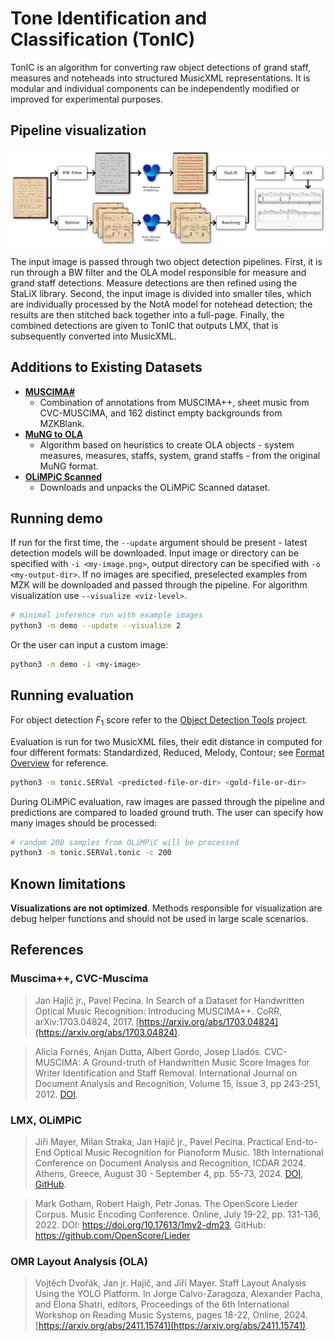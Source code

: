 # Tone Identification and Classification (TonIC)

TonIC is an algorithm for converting raw object detections of grand staff, measures and noteheads into structured MusicXML representations.
It is modular and individual components
can be independently modified or improved for experimental purposes.

## Pipeline visualization

![](docs/pipeline-small.png)

The input image is passed through two object detection pipelines. First, it is run through a BW filter and the OLA model responsible for measure and grand staff detections. 
Measure detections are then refined using the StaLiX library. Second, the input image is divided into smaller tiles, which are individually processed by the NotA model for
notehead detection; the results are then stitched back together into a full-page. Finally, the combined detections are given to TonIC that outputs LMX, that is subsequently
converted into MusicXML.

## Additions to Existing Datasets

- [**MUSCIMA#**](datasetup/MuscimaSharp/README.md)
    - Combination of annotations from MUSCIMA++, sheet music from CVC-MUSCIMA, and 162 distinct empty backgrounds from MZKBlank.
- [**MuNG to OLA**](datasetup/mung2ola/README.md)
    - Algorithm based on heuristics to create OLA objects - system measures, measures, staffs, system, grand staffs - from the original MuNG format.
- [**OLiMPiC Scanned**](datasetup/olimpic/README.md)
  - Downloads and unpacks the OLiMPiC Scanned dataset.

## Running demo

If run for the first time, the `--update` argument should be present - latest detection models will be downloaded. Input image or directory can be specified with `-i <my-image.png>`, output directory can be specified with `-o <my-output-dir>`. If no images are specified, preselected examples from MZK will be downloaded and passed through the pipeline. For algorithm visualization use `--visualize <viz-level>`.

```bash
# minimal inference run with example images
python3 -m demo --update --visualize 2
```

Or the user can input a custom image:

```bash
python3 -m demo -i <my-image>
```

## Running evaluation

For object detection $F_1$ score refer to the [Object Detection Tools](../od-tools/README.md) project.

Evaluation is run for two MusicXML files, their edit  distance in computed for four different formats: Standardized, Reduced, Melody, Contour; see [Format Overview](docs/format-overview.md) for reference.

```bash
python3 -m tonic.SERVal <predicted-file-or-dir> <gold-file-or-dir>
```

During OLiMPiC evaluation, raw images are passed through the pipeline and predictions are compared to loaded ground truth. The user can specify how many images should be processed:

```bash
# random 200 samples from OLiMPiC will be processed
python3 -m tonic.SERVal.tonic -c 200
```

## Known limitations

**Visualizations are not optimized**.
Methods responsible for visualization are debug helper functions and should not be used in large scale scenarios.

## References

### Muscima++, CVC-Muscima

> Jan Hajič jr., Pavel Pecina. In Search of a Dataset for Handwritten Optical Music Recognition: Introducing MUSCIMA++. CoRR, arXiv:1703.04824, 2017. [https://arxiv.org/abs/1703.04824](https://arxiv.org/abs/1703.04824).

> Alicia Fornés, Anjan Dutta, Albert Gordo, Josep Lladós. CVC-MUSCIMA: A Ground-truth of Handwritten Music Score Images for Writer Identification and Staff Removal. International Journal on Document Analysis and Recognition, Volume 15, Issue 3, pp 243-251, 2012. [DOI](https://doi.org/10.1007/s10032-011-0168-2).

### LMX, OLiMPiC

> Jiří Mayer, Milan Straka, Jan Hajič jr., Pavel Pecina. Practical End-to-End Optical Music Recognition for Pianoform Music. 18th International Conference on Document Analysis and Recognition, ICDAR 2024. Athens, Greece, August 30 - September 4, pp. 55-73, 2024.
[DOI](https://doi.org/10.1007/978-3-031-70552-6_4),
[GitHub](https://github.com/ufal/olimpic-icdar24).

> Mark Gotham, Robert Haigh, Petr Jonas. The OpenScore Lieder Corpus. Music Encoding Conference. Online, July 19-22, pp. 131-136, 2022. DOI: https://doi.org/10.17613/1my2-dm23, GitHub: https://github.com/OpenScore/Lieder


### OMR Layout Analysis (OLA)

> Vojtěch Dvořák, Jan jr. Hajič, and Jiří Mayer. Staff Layout Analysis Using the YOLO Platform. In Jorge Calvo-Zaragoza, Alexander Pacha, and Elona Shatri, editors, Proceedings of the 6th International Workshop on Reading Music Systems, pages 18-22, Online, 2024. [https://arxiv.org/abs/2411.15741](https://arxiv.org/abs/2411.15741).
